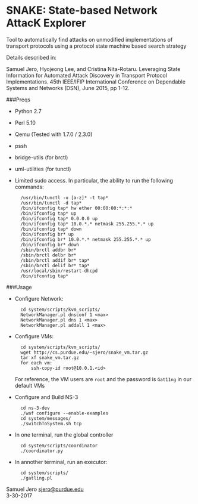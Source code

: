 SNAKE: State-based Network AttacK Explorer
==========================================

Tool to automatically find attacks on unmodified implementations of transport protocols using a protocol state machine based search strategy

Details described in:

Samuel Jero, Hyojeong Lee, and Cristina Nita-Rotaru. Leveraging State Information for Automated Attack Discovery in Transport Protocol Implementations. 45th IEEE/IFIP International Conference on Dependable Systems and Networks (DSN), June 2015, pp 1-12.

###Preqs
* Python 2.7
* Perl 5.10
* Qemu (Tested with 1.7.0 / 2.3.0)
* pssh
* bridge-utils (for brctl)
* uml-utilities (for tunctl)
* Limited sudo access. In particular, the ability to run the following commands:

		/usr/bin/tunctl -u [a-z]* -t tap*
		/usr/bin/tunctl -d tap*
		/bin/ifconfig tap* hw ether 00:00:00:*:*:*
		/bin/ifconfig tap* up
		/bin/ifconfig tap* 0.0.0.0 up
		/bin/ifconfig tap* 10.0.*.* netmask 255.255.*.* up
		/bin/ifconfig tap* down
		/bin/ifconfig br* up
		/bin/ifconfig br* 10.0.*.* netmask 255.255.*.* up
		/bin/ifconfig br* down
		/sbin/brctl addbr br*
		/sbin/brctl delbr br*
		/sbin/brctl addif br* tap*
		/sbin/brctl delif br* tap*
		/usr/local/sbin/restart-dhcpd
		/bin/ifconfig tap*

###Usage
* Configure Network:

		cd system/scripts/kvm_scripts/
		NetworkManager.pl dnsconf 1 <max>
		NetworkManager.pl dns 1 <max>
		NetworkManager.pl addall 1 <max>

* Configure VMs:

		cd system/scripts/kvm_scripts/
		wget http://cs.purdue.edu/~sjero/snake_vm.tar.gz
		tar xf snake_vm.tar.gz
		for each vm:
			ssh-copy-id root@10.0.1.<id>

	For reference, the VM users are `root` and the password is `Gat11ng` in our default VMs

* Configure and Build NS-3

		cd ns-3-dev
		./waf configure --enable-examples
		cd system/messages/
		./switchToSystem.sh tcp

* In one terminal, run the global controller

		cd system/scripts/coordinator
		./coordinator.py

* In annother terminal, run an executor:

		cd system/scripts/
		./gatling.pl


Samuel Jero <sjero@purdue.edu>  
3-30-2017
